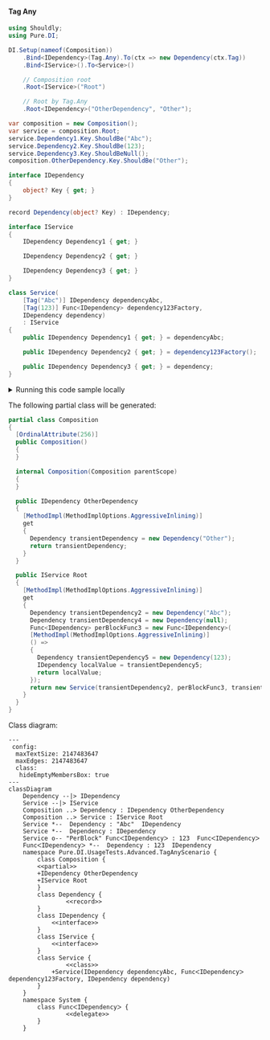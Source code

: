 #### Tag Any


```c#
using Shouldly;
using Pure.DI;

DI.Setup(nameof(Composition))
    .Bind<IDependency>(Tag.Any).To(ctx => new Dependency(ctx.Tag))
    .Bind<IService>().To<Service>()

    // Composition root
    .Root<IService>("Root")

    // Root by Tag.Any
    .Root<IDependency>("OtherDependency", "Other");

var composition = new Composition();
var service = composition.Root;
service.Dependency1.Key.ShouldBe("Abc");
service.Dependency2.Key.ShouldBe(123);
service.Dependency3.Key.ShouldBeNull();
composition.OtherDependency.Key.ShouldBe("Other");

interface IDependency
{
    object? Key { get; }
}

record Dependency(object? Key) : IDependency;

interface IService
{
    IDependency Dependency1 { get; }

    IDependency Dependency2 { get; }

    IDependency Dependency3 { get; }
}

class Service(
    [Tag("Abc")] IDependency dependencyAbc,
    [Tag(123)] Func<IDependency> dependency123Factory,
    IDependency dependency)
    : IService
{
    public IDependency Dependency1 { get; } = dependencyAbc;

    public IDependency Dependency2 { get; } = dependency123Factory();

    public IDependency Dependency3 { get; } = dependency;
}
```

<details>
<summary>Running this code sample locally</summary>

- Make sure you have the [.NET SDK 9.0](https://dotnet.microsoft.com/en-us/download/dotnet/9.0) or later is installed
```bash
dotnet --list-sdk
```
- Create a net9.0 (or later) console application
```bash
dotnet new console -n Sample
```
- Add references to NuGet packages
  - [Pure.DI](https://www.nuget.org/packages/Pure.DI)
  - [Shouldly](https://www.nuget.org/packages/Shouldly)
```bash
dotnet add package Pure.DI
dotnet add package Shouldly
```
- Copy the example code into the _Program.cs_ file

You are ready to run the example 🚀
```bash
dotnet run
```

</details>

The following partial class will be generated:

```c#
partial class Composition
{
  [OrdinalAttribute(256)]
  public Composition()
  {
  }

  internal Composition(Composition parentScope)
  {
  }

  public IDependency OtherDependency
  {
    [MethodImpl(MethodImplOptions.AggressiveInlining)]
    get
    {
      Dependency transientDependency = new Dependency("Other");
      return transientDependency;
    }
  }

  public IService Root
  {
    [MethodImpl(MethodImplOptions.AggressiveInlining)]
    get
    {
      Dependency transientDependency2 = new Dependency("Abc");
      Dependency transientDependency4 = new Dependency(null);
      Func<IDependency> perBlockFunc3 = new Func<IDependency>(
      [MethodImpl(MethodImplOptions.AggressiveInlining)]
      () =>
      {
        Dependency transientDependency5 = new Dependency(123);
        IDependency localValue = transientDependency5;
        return localValue;
      });
      return new Service(transientDependency2, perBlockFunc3, transientDependency4);
    }
  }
}
```

Class diagram:

```mermaid
---
 config:
  maxTextSize: 2147483647
  maxEdges: 2147483647
  class:
   hideEmptyMembersBox: true
---
classDiagram
	Dependency --|> IDependency
	Service --|> IService
	Composition ..> Dependency : IDependency OtherDependency
	Composition ..> Service : IService Root
	Service *--  Dependency : "Abc"  IDependency
	Service *--  Dependency : IDependency
	Service o-- "PerBlock" FuncᐸIDependencyᐳ : 123  FuncᐸIDependencyᐳ
	FuncᐸIDependencyᐳ *--  Dependency : 123  IDependency
	namespace Pure.DI.UsageTests.Advanced.TagAnyScenario {
		class Composition {
		<<partial>>
		+IDependency OtherDependency
		+IService Root
		}
		class Dependency {
				<<record>>
		}
		class IDependency {
			<<interface>>
		}
		class IService {
			<<interface>>
		}
		class Service {
				<<class>>
			+Service(IDependency dependencyAbc, FuncᐸIDependencyᐳ dependency123Factory, IDependency dependency)
		}
	}
	namespace System {
		class FuncᐸIDependencyᐳ {
				<<delegate>>
		}
	}
```

